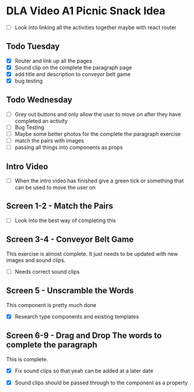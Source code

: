 # DLA Video A1 Picnic Snack Idea

- [ ] Look into linking all the activities together maybe with react router



## Todo Tuesday
- [x] Router and link up all the pages
- [x] Sound clip on the complete the paragraph page
- [x] add title and description to conveyor belt game
- [x] bug testing

## Todo Wednesday
- [ ] Grey out buttons and only allow the user to move on after they have completed an activity
- [ ] Bug Testing
- [ ] Maybe some better photos for the complete the paragraph exercise
- [ ] match the pairs with images
- [ ] passing all things into components as props
## Intro Video
- [ ] When the intro video has finished give a green tick or something that can be used to
      move the user on

## Screen 1-2 - Match the Pairs
- [ ] Look into the best way of completing this

## Screen 3-4 - Conveyor Belt Game
This exercise is almost complete. It just needs to be updated with new
images and sound clips.

- [ ] Needs correct sound clips

## Screen 5 - Unscramble the Words
This component is pretty much done 
- [x] Research type components and existing templates
 

## Screen 6-9 - Drag and Drop The words to complete the paragraph
This is complete. 
- [x] Fix sound clips so that yeah can be added at a later date
- [x] Sound clips should be passed through to the component as a property


